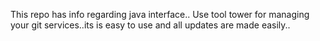 This repo has info regarding java interface..
Use tool tower for managing your git services..its is easy to use and all updates are made easily..

